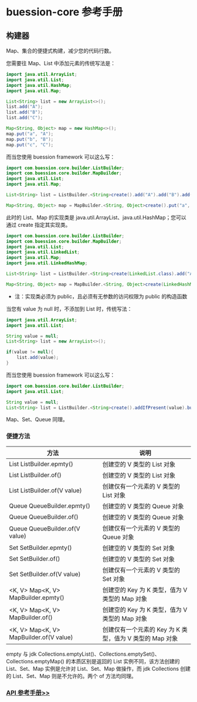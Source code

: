 # buession-core 参考手册


## 构建器


Map、集合的便捷式构建，减少您的代码行数。


您需要往 Map、List 中添加元素的传统写法是：

```java
import java.util.ArrayList;
import java.util.List;
import java.util.HashMap;
import java.util.Map;

List<String> list = new ArrayList<>();
list.add("A");
list.add("B");
list.add("C");

Map<String, Object> map = new HashMap<>();
map.put("a", "A");
map.put("b", "B");
map.put("c", "C");
```

而当您使用 buession framework 可以这么写：

```java
import com.buession.core.builder.ListBuilder;
import com.buession.core.builder.MapBuilder;
import java.util.List;
import java.util.Map;

List<String> list = ListBuilder.<String>create().add("A").add("B").add("C").build();

Map<String, Object> map = MapBuilder.<String, Object>create().put("a", "A").put("b", "B").put("c", "C");
```

此时的 List、Map 的实现类是 java.util.ArrayList、java.util.HashMap；您可以通过 create 指定其实现类。

```java
import com.buession.core.builder.ListBuilder;
import com.buession.core.builder.MapBuilder;
import java.util.List;
import java.util.LinkedList;
import java.util.Map;
import java.util.LinkedHashMap;

List<String> list = ListBuilder.<String>create(LinkedList.class).add("A").add("B").add("C").build();

Map<String, Object> map = MapBuilder.<String, Object>create(LinkedHashMap.class).put("a", "A").put("b", "B").put("c", "C");
```

* 注：实现类必须为 public，且必须有无参数的访问权限为 public 的构造函数


当您有 value 为 null 时，不添加到 List 时，传统写法：

```java
import java.util.ArrayList;
import java.util.List;

String value = null;
List<String> list = new ArrayList<>();

if(value != null){
	list.add(value);
}
```

而当您使用 buession framework 可以这么写：

```java
import com.buession.core.builder.ListBuilder;
import java.util.List;

String value = null;
List<String> list = ListBuilder.<String>create().addIfPresent(value).build();
```

Map、Set、Queue 同理。


### 便捷方法


|  方法   | 说明  |
|  ----  | ----  |
| <V> List<V> ListBuilder.epmty()  | 创建空的 V 类型的 List 对象 |
| <V> List<V> ListBuilder.of()  | 创建空的 V 类型的 List 对象 |
| <V> List<V> ListBuilder.of(V value)  | 创建仅有一个元素的 V 类型的 List 对象 |
| <V> Queue<V> QueueBuilder.epmty()  | 创建空的 V 类型的 Queue 对象 |
| <V> Queue<V> QueueBuilder.of()  | 创建空的 V 类型的 Queue 对象 |
| <V> Queue<V> QueueBuilder.of(V value)  | 创建仅有一个元素的 V 类型的 Queue 对象 |
| <V> Set<V> SetBuilder.epmty()  | 创建空的 V 类型的 Set 对象 |
| <V> Set<V> SetBuilder.of()  | 创建空的 V 类型的 Set 对象 |
| <V> Set<V> SetBuilder.of(V value)  | 创建仅有一个元素的 V 类型的 Set 对象 |
| <K, V> Map<K, V> MapBuilder.epmty()  | 创建空的 Key 为 K 类型，值为 V 类型的 Map 对象 |
| <K, V> Map<K, V> MapBuilder.of()  | 创建空的 Key 为 K 类型，值为 V 类型的 Map 对象 |
| <K, V> Map<K, V> MapBuilder.of(V value)  | 创建仅有一个元素的 Key 为 K 类型，值为 V 类型的 Map 对象 |


empty 与 jdk Collections.emptyList()、Collections.emptySet()、Collections.emptyMap() 的本质区别是返回的 List 实例不同，该方法创建的 List、Set、Map 实例是允许对 List、Set、Map 做操作，而 jdk Collections 创建的 List、Set、Map 则是不允许的。两个 of 方法均同理。


### [API 参考手册>>](https://javadoc.io/static/com.buession/buession-core/2.3.0/com/buession/core/builder/package-summary.html)